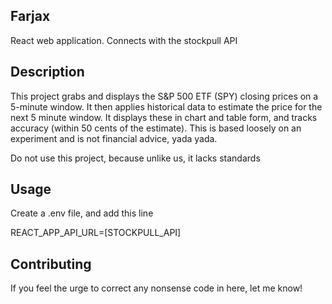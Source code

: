 ## Farjax

React web application. Connects with the stockpull API

## Description 

This project grabs and displays the S&P 500 ETF (SPY) closing prices on a 5-minute window. It then applies historical data to estimate the price for the next 5 minute window. It displays these in chart and table form, and tracks accuracy (within 50 cents of the estimate). This is based loosely on an experiment and is not financial advice, yada yada.

Do not use this project, because unlike us, it lacks standards

## Usage

Create a .env file, and add this line

REACT_APP_API_URL=[STOCKPULL_API]

## Contributing

If you feel the urge to correct any nonsense code in here, let me know! 
